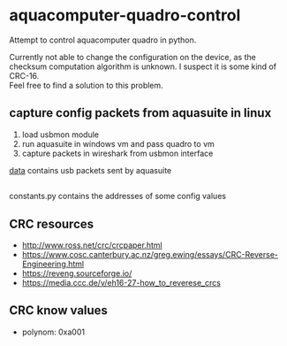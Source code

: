 # aquacomputer-quadro-control

Attempt to control aquacomputer quadro in python.

Currently not able to change the configuration on the device, as the checksum computation algorithm is unknown. I suspect it is some kind of CRC-16.  
Feel free to find a solution to this problem.

## capture config packets from aquasuite in linux
1. load usbmon module
2. run aquasuite in windows vm and pass quadro to vm
3. capture packets in wireshark from usbmon interface

[data](data/) contains usb packets sent by aquasuite

## 
constants.py contains the addresses of some config values

## CRC resources
- http://www.ross.net/crc/crcpaper.html
- https://www.cosc.canterbury.ac.nz/greg.ewing/essays/CRC-Reverse-Engineering.html
- https://reveng.sourceforge.io/
- https://media.ccc.de/v/eh16-27-how_to_reverese_crcs

## CRC know values
- polynom: 0xa001